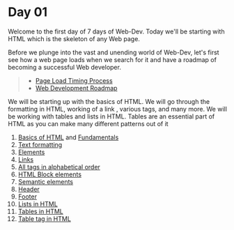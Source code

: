 # Day 01
Welcome to the first day of 7 days of Web-Dev. Today we'll be starting with HTML which is the skeleton of any Web page. 

Before we plunge into the vast and unending world of Web-Dev, let's first see how a web page loads when we search for it and have a roadmap of becoming a successful Web developer.

> - [Page Load Timing Process](https://docs.newrelic.com/docs/browser/new-relic-browser/page-load-timing-resources/page-load-timing-process/)
> - [Web Development Roadmap](https://www.w3schools.com/whatis/)

We will be starting up with the basics of HTML. We will go through the formatting in HTML, working of a link , various tags, and many more. We will be working with tables and lists in HTML. Tables are an essential part of HTML as you can make many different patterns out of it 

1. [Basics of HTML](https://developer.mozilla.org/en-US/docs/Learn/HTML/Introduction_to_HTML/Getting_started) and [Fundamentals](https://www.w3schools.com/html/html_basic.asp)
2. [Text formatting](https://www.w3schools.com/html/html_formatting.asp)
3. [Elements](https://www.w3schools.com/html/html_elements.asp)
4. [Links](https://www.w3schools.com/html/html_links.asp)
5. [All tags in alphabetical order](https://www.w3schools.com/tags/default.asp)
6. [HTML Block elements](https://www.tutorialspoint.com/html/html_blocks.htm)
7. [Semantic elements](https://www.w3schools.com/html/html5_semantic_elements.asp)
8. [Header](https://www.w3schools.com/tags/tag_header.asp) 
9. [Footer](https://www.w3schools.com/TAGs/tag_footer.asp)
10. [Lists in HTML](https://www.w3schools.com/html/html_lists.asp)
11. [Tables in HTML](https://www.w3schools.com/html/html_tables.asp)
12. [Table tag in HTML](https://www.w3schools.com/tags/tag_table.asp)

